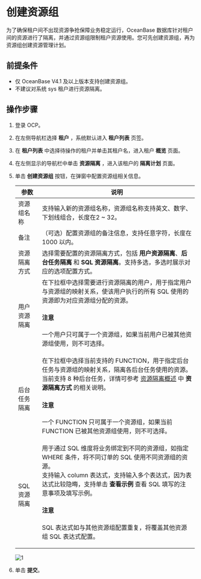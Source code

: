 # 创建资源组

为了确保租户间不出现资源争抢保障业务稳定运行，OceanBase 数据库针对租户间的资源进行了隔离，并通过资源组限制租户资源使用。您可先创建资源组，再为资源组创建资源管理计划。

## 前提条件

* 仅 OceanBase V4.1 及以上版本支持创建资源组。
* 不建议对系统 sys 租户进行资源隔离。

## 操作步骤

1. 登录 OCP。

2. 在左侧导航栏选择 **租户** ，系统默认进入 **租户列表** 页签。

3. 在 **租户列表** 中选择待操作的租户并单击其租户名，进入租户 **概览** 页面。

4. 在左侧显示的导航栏中单击 **资源隔离** ，进入该租户的 **隔离计划** 页面。

5. 单击 **创建资源组** 按钮，在弹窗中配置资源组相关信息。

    |  参数  |  说明   |
    |--------|---------|
    |  资源组名称      |  支持输入新的资源组名称，资源组名称支持英文、数字、下划线组合，长度在2 ~ 32。       |
    |  备注      |  （可选）配置资源组的备注信息，支持任意字符，长度在 1000 以内。      |
    |  资源隔离方式     |  选择需要配置的资源隔离方式，包括 **用户资源隔离**、**后台任务隔离** 和 **SQL 资源隔离**。支持多选，多选时展示对应的选项配置方式。|
    |  用户资源隔离 |  在下拉框中选择需要进行资源隔离的用户，用于指定用户与资源组的映射关系，使该用户执行的所有 SQL 使用的资源即为对应资源组分配的资源。<main id="notice" type='notice'><h4>注意</h4><p>一个用户只可属于一个资源组，如果当前用户已被其他资源组使用，则不可选择。</p></main>|
    |  后台任务隔离 |  在下拉框中选择当前支持的 FUNCTION，用于指定后台任务与资源组的映射关系，隔离各后台任务使用的资源。当前支持 8 种后台任务，详情可参考 [资源隔离概述](100.resource-isolation-overview.md) 中 **资源隔离方式** 的相关说明。 <main id="notice" type='notice'><h4>注意</h4><p>一个 FUNCTION 只可属于一个资源组，如果当前 FUNCTION 已被其他资源组使用，则不可选择。</p></main>      |
    |  SQL 资源隔离 |  用于通过 SQL 维度将业务绑定到不同的资源组，如指定 WHERE 条件，将不同订单的 SQL 使用不同资源组的资源。</br>支持输入 column 表达式，支持输入多个表达式，因为表达式比较隐晦，支持单击 **查看示例** 查看 SQL 填写的注意事项及填写示例。<main id="notice" type='notice'><h4>注意</h4><p>SQL 表达式如与其他资源组配置重复，将覆盖其他资源组 SQL 表达式配置。</p></main>       |

    ![1](https://obbusiness-private.oss-cn-shanghai.aliyuncs.com/doc/img/ocp/420/%E5%88%9B%E5%BB%BA%E8%B5%84%E6%BA%90%E7%BB%84.png)

6. 单击 **提交**。
